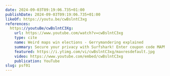 ```yaml
---
date: 2024-09-03T09:19:06.735+01:00
publishDate: 2024-09-03T09:19:06.735+01:00
likeOf: https://youtu.be/cwBslntC3xg
references:
  https://youtuBe/cwBslntC3Xg:
    url: https://www.youtube.com/watch?v=cwBslntC3xg
    type: cite
    name: Weird maps win elections - Gerrymandering explained
    summary: Secure your privacy with Surfshark! Enter coupon code MAPMEN for an extra 4 months free at https://surfshark.com/mapmen Why does the USA draw district maps w...
    featured: https://i.ytimg.com/vi/cwBslntC3xg/maxresdefault.jpg
    video: https://www.youtube.com/embed/cwBslntC3xg
    publication: YouTube
slug: psf01
---
```

